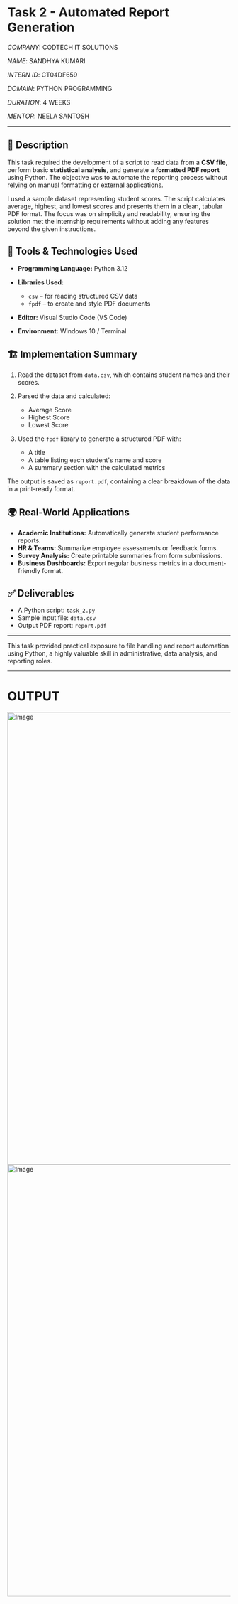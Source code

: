 # Task 2 - Automated Report Generation

*COMPANY*: CODTECH IT SOLUTIONS

*NAME*: SANDHYA KUMARI

*INTERN ID*: CT04DF659

*DOMAIN*: PYTHON PROGRAMMING

*DURATION*: 4 WEEKS

*MENTOR*: NEELA SANTOSH

---


## 📄 Description

This task required the development of a script to read data from a **CSV file**, perform basic **statistical analysis**, and generate a **formatted PDF report** using Python. The objective was to automate the reporting process without relying on manual formatting or external applications.

I used a sample dataset representing student scores. The script calculates average, highest, and lowest scores and presents them in a clean, tabular PDF format. The focus was on simplicity and readability, ensuring the solution met the internship requirements without adding any features beyond the given instructions.

## 🧰 Tools & Technologies Used

* **Programming Language:** Python 3.12
* **Libraries Used:**

  * `csv` – for reading structured CSV data
  * `fpdf` – to create and style PDF documents
* **Editor:** Visual Studio Code (VS Code)
* **Environment:** Windows 10 / Terminal

## 🏗️ Implementation Summary

1. Read the dataset from `data.csv`, which contains student names and their scores.
2. Parsed the data and calculated:

   * Average Score
   * Highest Score
   * Lowest Score
3. Used the `fpdf` library to generate a structured PDF with:

   * A title
   * A table listing each student's name and score
   * A summary section with the calculated metrics

The output is saved as `report.pdf`, containing a clear breakdown of the data in a print-ready format.

## 🌍 Real-World Applications

* **Academic Institutions:** Automatically generate student performance reports.
* **HR & Teams:** Summarize employee assessments or feedback forms.
* **Survey Analysis:** Create printable summaries from form submissions.
* **Business Dashboards:** Export regular business metrics in a document-friendly format.

## ✅ Deliverables

* A Python script: `task_2.py`
* Sample input file: `data.csv`
* Output PDF report: `report.pdf`

---

This task provided practical exposure to file handling and report automation using Python, a highly valuable skill in administrative, data analysis, and reporting roles.

---


# OUTPUT
<img width="1919" height="1018" alt="Image" src="https://github.com/user-attachments/assets/2845a57b-bfb7-4ba0-bf73-90b2acf2b12f" />
<img width="1916" height="972" alt="Image" src="https://github.com/user-attachments/assets/53384fe6-c06b-4bd2-8585-21c01ea96515" />
